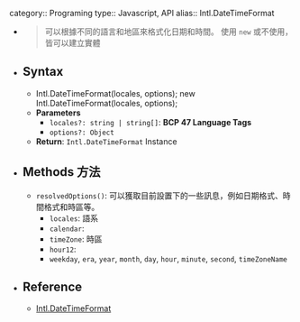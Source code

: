 category:: Programing
type:: Javascript, API
alias:: Intl.DateTimeFormat

- > 可以根據不同的語言和地區來格式化日期和時間。
  > 使用 `new` 或不使用，皆可以建立實體
- ## Syntax
	- Intl.DateTimeFormat(locales, options);
	  new Intl.DateTimeFormat(locales, options);
	- **Parameters**
		- `locales?: string | string[]`: **BCP 47 Language Tags**
		- `options?: Object`
	- **Return**: `Intl.DateTimeFormat` Instance
- ## Methods 方法
	- `resolvedOptions()`: 可以獲取目前設置下的一些訊息，例如日期格式、時間格式和時區等。
		- `locales`: 語系
		- `calendar`:
		- `timeZone`: 時區
		- `hour12`:
		- `weekday`, `era`, `year`, `month`, `day`, `hour`, `minute`, `second`, `timeZoneName`
- ## Reference
	- [Intl.DateTimeFormat](https://developer.mozilla.org/en-US/docs/Web/JavaScript/Reference/Global_Objects/Intl/DateTimeFormat)